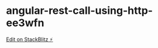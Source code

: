 # angular-rest-call-using-http-ee3wfn

[Edit on StackBlitz ⚡️](https://stackblitz.com/edit/angular-rest-call-using-http-ee3wfn)